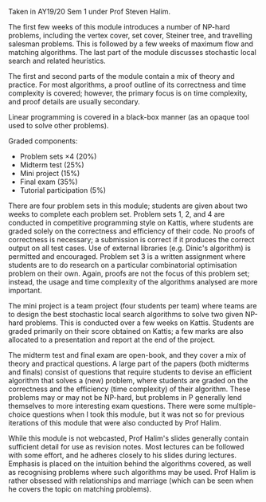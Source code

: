 Taken in AY19/20 Sem 1 under Prof Steven Halim.

The first few weeks of this module introduces a number of NP-hard problems, including the vertex cover, set cover, Steiner tree, and travelling salesman problems.  This is followed by a few weeks of maximum flow and matching algorithms.  The last part of the module discusses stochastic local search and related heuristics.

The first and second parts of the module contain a mix of theory and practice.  For most algorithms, a proof outline of its correctness and time complexity is covered; however, the primary focus is on time complexity, and proof details are usually secondary.

Linear programming is covered in a black-box manner (as an opaque tool used to solve other problems).

Graded components:
- Problem sets ×4 (20%)
- Midterm test (25%)
- Mini project (15%)
- Final exam (35%)
- Tutorial participation (5%)

There are four problem sets in this module; students are given about two weeks to complete each problem set.  Problem sets 1, 2, and 4 are conducted in competitive programming style on Kattis, where students are graded solely on the correctness and efficiency of their code.  No proofs of correctness is necessary; a submission is correct if it produces the correct output on all test cases.  Use of external libraries (e.g. Dinic's algorithm) is permitted and encouraged.  Problem set 3 is a written assignment where students are to do research on a particular combinatorial optimisation problem on their own.  Again, proofs are not the focus of this problem set; instead, the usage and time complexity of the algorithms analysed are more important.

The mini project is a team project (four students per team) where teams are to design the best stochastic local search algorithms to solve two given NP-hard problems.  This is conducted over a few weeks on Kattis.  Students are graded primarily on their score obtained on Kattis; a few marks are also allocated to a presentation and report at the end of the project.

The midterm test and final exam are open-book, and they cover a mix of theory and practical questions.  A large part of the papers (both midterms and finals) consist of questions that require students to devise an efficient algorithm that solves a (new) problem, where students are graded on the correctness and the efficiency (time complexity) of their algorithm.  These problems may or may not be NP-hard, but problems in P generally lend themselves to more interesting exam questions.  There were some multiple-choice questions when I took this module, but it was not so for previous iterations of this module that were also conducted by Prof Halim.

While this module is not webcasted, Prof Halim's slides generally contain sufficient detail for use as revision notes.  Most lectures can be followed with some effort, and he adheres closely to his slides during lectures.  Emphasis is placed on the intuition behind the algorithms covered, as well as recognising problems where such algorithms may be used.  Prof Halim is rather obsessed with relationships and marriage (which can be seen when he covers the topic on matching problems).